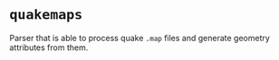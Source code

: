 # `quakemaps`

Parser that is able to process quake `.map` files and generate geometry
attributes from them.
